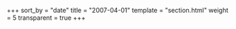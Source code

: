 +++
sort_by = "date"
title = "2007-04-01"
template = "section.html"
weight = 5
transparent = true
+++